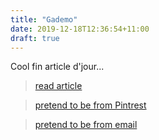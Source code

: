 ```yaml
---
title: "Gademo"
date: 2019-12-18T12:36:54+11:00
draft: true
---
```

Cool fin article d'jour...

> [read article](https://sites.google.com/corp/google.com/demo-site-with-analytics)

> [pretend to be from Pintrest](https://sites.google.com/google.com/demo-site-with-analytics?utm_source=pinterest&utm_medium=social&utm_campaign=link%20a%20day&utm_term=demo&utm_content=pinterest%20demo)

> [pretend to be from email](https://sites.google.com/google.com/demo-site-with-analytics?utm_source=newsletter&utm_medium=email&utm_campaign=signup&utm_term=demo&utm_content=email%20demo)
